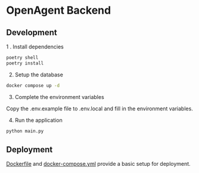 # OpenAgent Backend

## Development

1 . Install dependencies

```bash
poetry shell
poetry install
```

2. Setup the database

```bash
docker compose up -d
```

3. Complete the environment variables

Copy the .env.example file to .env.local and fill in the environment variables.

4. Run the application

```bash
python main.py
```

## Deployment

[Dockerfile](./Dockerfile) and [docker-compose.yml](./docker-compose.yml) provide a basic setup for deployment.
